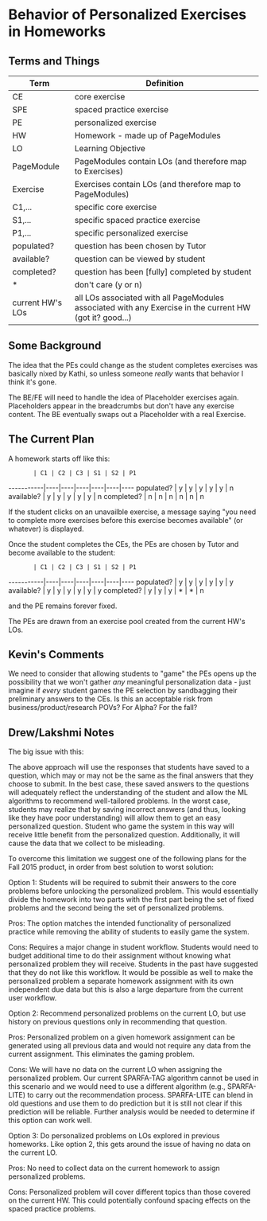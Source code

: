 # Behavior of Personalized Exercises in Homeworks

## Terms and Things

 Term | Definition
------|------------
CE    | core exercise
SPE   | spaced practice exercise
PE    | personalized exercise
HW    | Homework - made up of PageModules
LO    | Learning Objective
PageModule | PageModules contain LOs (and therefore map to Exercises)
Exercise   | Exercises contain LOs (and therefore map to PageModules)
C1,...| specific core exercise
S1,...| specific spaced practice exercise
P1,...| specific personalized exercise
populated? | question has been chosen by Tutor
available? | question can be viewed by student
completed? | question has been [fully] completed by student
\* | don't care (y or n)
current HW's LOs | all LOs associated with all PageModules associated with any Exercise in the current HW (got it? good...)

## Some Background

The idea that the PEs could change as the student completes exercises was basically nixed by Kathi, 
so unless someone _really_ wants that behavior I think it's gone.

The BE/FE will need to handle the idea of Placeholder exercises again.
Placeholders appear in the breadcrumbs but don't have any exercise content.
The BE eventually swaps out a Placeholder with a real Exercise.

## The Current Plan

A homework starts off like this:

           | C1 | C2 | C3 | S1 | S2 | P1
-----------|----|----|----|----|----|----
populated? | y  | y  | y  | y  | y  | n
available? | y  | y  | y  | y  | y  | n
completed? | n  | n  | n  | n  | n  | n

If the student clicks on an unavailble exercise, a message saying
"you need to complete more exercises before this exercise becomes available" (or whatever)
is displayed.

Once the student completes the CEs, the PEs are chosen by Tutor and become available to the student:

           | C1 | C2 | C3 | S1 | S2 | P1
-----------|----|----|----|----|----|----
populated? | y  | y  | y  | y  | y  | y
available? | y  | y  | y  | y  | y  | y
completed? | y  | y  | y  | *  | *  | n

and the PE remains forever fixed.

The PEs are drawn from an exercise pool created from the current HW's LOs.

## Kevin's Comments

We need to consider that allowing students to "game" the PEs opens up the possibility that we won't gather *any* meaningful personalization data - just imagine if *every* student games the PE selection by sandbagging their preliminary answers to the CEs.  Is this an acceptable risk from business/product/research POVs?  For Alpha?  For the fall?

## Drew/Lakshmi Notes

The big issue with this:

The above approach will use the responses that students have saved to a question, which may or may not be the same as the final answers that they choose to submit. In the best case, these saved answers to the questions will adequately reflect the understanding of the student and allow the ML algorithms to recommend well-tailored problems.  In the worst case, students may realize that by saving incorrect answers (and thus, looking like they have poor understanding) will allow them to get an easy personalized question.  Student who game the system in this way will receive little benefit from the personalized question.  Additionally, it will cause the data that we collect to be misleading.

To overcome this limitation we suggest one of the following plans for the Fall 2015 product, in order from best solution to worst solution:

Option 1:  Students will be required to submit their answers to the core problems before unlocking the personalized problem.  This would essentially divide the homework into two parts with the first part being the set of fixed problems and the second being the set of personalized problems.  

Pros:  The option matches the intended functionality of personalized practice while removing the ability of students to easily game the system.

Cons:  Requires a major change in student workflow.  Students would need to budget additional time to do their assignment without knowing what personalized problem they will receive.  Students in the past have suggested that they do not like this workflow.  It would be possible as well to make the personalized problem a separate homework assignment with its own independent due data but this is also a large departure from the current user workflow.

Option 2:  Recommend personalized problems on the current LO, but use history on previous questions only in recommending that question.

Pros:  Personalized problem on a given homework assignment can be generated using all previous data and would not require any data from the current assignment.  This eliminates the gaming problem.

Cons:  We will have no data on the current LO when assigning the personalized problem.  Our current SPARFA-TAG algorithm cannot be used in this scenario and we would need to use a different algorithm (e.g., SPARFA-LITE) to carry out the recommendation process.  SPARFA-LITE can blend in old questions and use them to do prediction but it is still not clear if this prediction will be reliable.  Further analysis would be needed to determine if this option can work well.

Option 3: Do personalized problems on LOs explored in previous homeworks.  Like option 2, this gets around the issue of having no data on the current LO.  

Pros:  No need to collect data on the current homework to assign personalized problems.

Cons:  Personalized problem will cover different topics than those covered on the current HW.  This could potentially confound spacing effects on the spaced practice problems.

